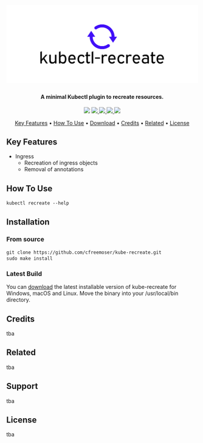 
<h1 align="center">
  <br>
  <a href="https://craftcodecrew.com/"><img src="https://raw.githubusercontent.com/cfreemoser/kube-recreate/master/cover.png" alt="Kubectl-recreate" width="600"></a>
</h1>

<h4 align="center">A minimal Kubectl plugin to recreate resources.</h4>

<p align="center">
  <a href="https://github.com/cfreemoser/kube-recreate/actions?query=workflow%3A%22Lint+and+Test+Code%22"><img src="https://github.com/cfreemoser/kube-recreate/workflows/Lint%20and%20Test%20Code/badge.svg"></a>

  <a href="https://github.com/cfreemoser/kube-recreate/actions?query=workflow%3Apre-release">
    <img src="https://github.com/cfreemoser/kube-recreate/workflows/pre-release/badge.svg">
    </a>
 <a href="https://github.com/cfreemoser/kube-recreate/actions?query=workflow%3Arelease">
    <img src="https://github.com/cfreemoser/kube-recreate/workflows/release/badge.svg">
 </a>
  <a href="https://saythanks.io/to/freimoser.c%40gmail.com">
      <img src="https://img.shields.io/badge/SayThanks.io-%E2%98%BC-1EAEDB.svg">
  </a>
  <a href="https://www.paypal.me/cfreimoser">
    <img src="https://img.shields.io/badge/$-donate-ff69b4.svg?maxAge=2592000&amp;style=flat">
  </a>
</p>

<p align="center">
  <a href="#key-features">Key Features</a> •
  <a href="#how-to-use">How To Use</a> •
  <a href="#download">Download</a> •
  <a href="#credits">Credits</a> •
  <a href="#related">Related</a> •
  <a href="#license">License</a>
</p>

## Key Features

* Ingress
  - Recreation of ingress objects
  - Removal of annotations

## How To Use

```
kubectl recreate --help
```


## Installation

### From source 
```
git clone https://github.com/cfreemoser/kube-recreate.git
sudo make install
```
### Latest Build
You can [download](https://github.com/cfreemoser/kube-recreate/releases) the latest installable version of kube-recreate for Windows, macOS and Linux. Move the binary into your /usr/local/bin directory. 

## Credits

tba 


## Related

tba 
## Support

tba

## License

tba

